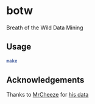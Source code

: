 # botw

Breath of the Wild Data Mining

## Usage

```bash
make
```

## Acknowledgements

Thanks to [MrCheeze](https://github.com/MrCheeze) for [his data](https://github.com/MrCheeze/botw-tools)
